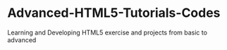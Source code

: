 # Advanced-HTML5-Tutorials-Codes
Learning and Developing HTML5 exercise and projects from basic to advanced
